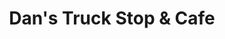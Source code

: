 ---
title: "Dan's Truck Stop & Cafe"
url: /hattiesburg/dans-truck-stop-and-cafe/
shop: convenience
---